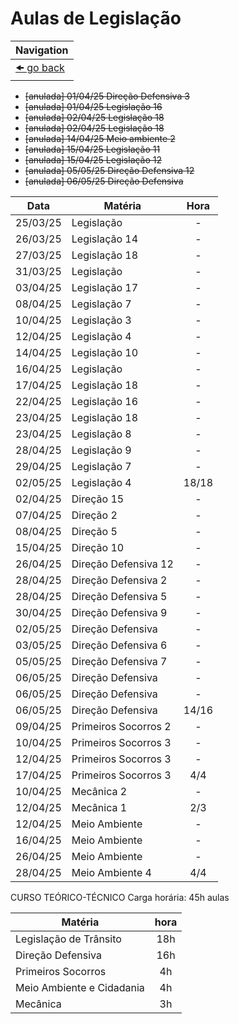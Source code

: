 # Aulas de Legislação

| Navigation                |
| ------------------------- |
| [🠜 go back](./readme.md) |

- ~~[anulada] 01/04/25 Direção Defensiva 3~~
- ~~[anulada] 01/04/25 Legislação 16~~
- ~~[anulada] 02/04/25 Legislação 18~~
- ~~[anulada] 02/04/25 Legislação 18~~
- ~~[anulada] 14/04/25 Meio ambiente 2~~
- ~~[anulada] 15/04/25 Legislação 11~~
- ~~[anulada] 15/04/25 Legislação 12~~
- ~~[anulada] 05/05/25 Direção Defensiva 12~~
- ~~[anulada] 06/05/25 Direção Defensiva~~

| Data     | Matéria              | Hora  |
| -------- | -------------------- | :---: |
| 25/03/25 | Legislação           | -     |
| 26/03/25 | Legislação 14        | -     |
| 27/03/25 | Legislação 18        | -     |
| 31/03/25 | Legislação           | -     |
| 03/04/25 | Legislação 17        | -     |
| 08/04/25 | Legislação 7         | -     |
| 10/04/25 | Legislação 3         | -     |
| 12/04/25 | Legislação 4         | -     |
| 14/04/25 | Legislação 10        | -     |
| 16/04/25 | Legislação           | -     |
| 17/04/25 | Legislação 18        | -     |
| 22/04/25 | Legislação 16        | -     |
| 23/04/25 | Legislação 18        | -     |
| 23/04/25 | Legislação 8         | -     |
| 28/04/25 | Legislação 9         | -     |
| 29/04/25 | Legislação 7         | -     |
| 02/05/25 | Legislação 4         | 18/18 |
| 02/04/25 | Direção 15           | -     |
| 07/04/25 | Direção 2            | -     |
| 08/04/25 | Direção 5            | -     |
| 15/04/25 | Direção 10           | -     |
| 26/04/25 | Direção Defensiva 12 | -     |
| 28/04/25 | Direção Defensiva 2  | -     |
| 28/04/25 | Direção Defensiva 5  | -     |
| 30/04/25 | Direção Defensiva 9  | -     |
| 02/05/25 | Direção Defensiva    | -     |
| 03/05/25 | Direção Defensiva 6  | -     |
| 05/05/25 | Direção Defensiva 7  | -     |
| 06/05/25 | Direção Defensiva    | -     |
| 06/05/25 | Direção Defensiva    | -     |
| 06/05/25 | Direção Defensiva    | 14/16 |
| 09/04/25 | Primeiros Socorros 2 | -     |
| 10/04/25 | Primeiros Socorros 3 | -     |
| 12/04/25 | Primeiros Socorros 3 | -     |
| 17/04/25 | Primeiros Socorros 3 | 4/4   |
| 10/04/25 | Mecânica 2           | -     |
| 12/04/25 | Mecânica 1           | 2/3   |
| 12/04/25 | Meio Ambiente        | -     |
| 16/04/25 | Meio Ambiente        | -     |
| 26/04/25 | Meio Ambiente        | -     |
| 28/04/25 | Meio Ambiente 4      | 4/4   |

CURSO TEÓRICO-TÉCNICO
Carga horária: 45h aulas

| Matéria                   | hora |
| ------------------------- | :--: |
| Legislação de Trânsito    | 18h  |
| Direção Defensiva         | 16h  |
| Primeiros Socorros        | 4h   |
| Meio Ambiente e Cidadania | 4h   |
| Mecânica                  | 3h   |
